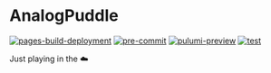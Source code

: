 # AnalogPuddle

[![pages-build-deployment](https://github.com/mamercad/analogpuddle.cloud/actions/workflows/pages/pages-build-deployment/badge.svg)](https://github.com/mamercad/analogpuddle.cloud/actions/workflows/pages/pages-build-deployment)
[![pre-commit](https://github.com/mamercad/analogpuddle.cloud/actions/workflows/pre-commit.yml/badge.svg)](https://github.com/mamercad/analogpuddle.cloud/actions/workflows/pre-commit.yml)
[![pulumi-preview](https://github.com/mamercad/analogpuddle.cloud/actions/workflows/pulumi-preview.yml/badge.svg)](https://github.com/mamercad/analogpuddle.cloud/actions/workflows/pulumi-preview.yml)
[![test](https://github.com/mamercad/analogpuddle.cloud/actions/workflows/test.yml/badge.svg)](https://github.com/mamercad/analogpuddle.cloud/actions/workflows/test.yml)

Just playing in the ☁️
